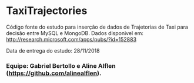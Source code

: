 # TaxiTrajectories
Código fonte do estudo para inserção de dados de Trajetorias de Taxi para decisão entre MySQL e MongoDB. Dados disponivel em: http://research.microsoft.com/apps/pubs/?id=152883

Data de entrega do estudo: 28/11/2018

### Equipe: Gabriel Bertollo e Aline Alflen (https://github.com/alinealflen).
